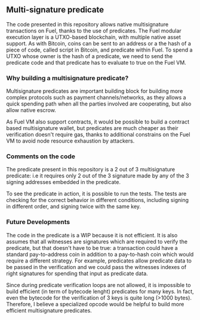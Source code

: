 ## Multi-signature predicate 

The code presented in this repository allows native multisignature transactions on Fuel, thanks to the use of predicates. 
The Fuel modular execution layer is a UTXO-based blockchain, with multiple native asset support. As with Bitcoin, coins can be sent to an address or a the hash of a piece of code, called script in Bitcoin, and predicate within Fuel. 
To spend a UTXO whose owner is the hash of a predicate, we need to send the predicate code and that predicate has to evaluate to true on the Fuel VM. 

### Why building a multisignature predicate?
Multisignature predicates are important building block for building more complex protocols such as payment channels/networks, as they allows a quick spending path when all the parties involved are cooperating, but also allow native escrow. 

As Fuel VM also support contracts, it would be possible to build a contract based multisignature wallet, but predicates are much cheaper as their verification doesn't require gas, thanks to additional constrains on the Fuel VM to avoid node resource exhaustion by attackers.

### Comments on the code
The predicate present in this repository is a 2 out of 3 multisignature predicate: i.e it requires only 2 out of the 3 signature made by any of the 3 signing addresses embedded in the predicate. 

To see the predicate in action, it is possible to run the tests. The tests are checking for the correct behavior in different conditions, including signing in different order, and signing twice with the same key. 

### Future Developments
The code in the predicate is a WIP because it is not efficient. It is also assumes that all witnesses are signatures which are required to verify the predicate, but that doesn't have to be true: a transaction could have a standard pay-to-address coin in addition to a pay-to-hash coin which would require a different strategy. 
For example, predicates allow predicate data to be passed in the verification and we could pass the witnesses indexes of right signatures for spending that input as predicate data.

Since during predicate verification loops are not allowed, it is impossible to build efficient (in term of bytecode lenght) predicates for many keys. In fact, even the bytecode for the verification of 3 keys is quite long (>1000 bytes). Therefore, I believe a specialized opcode would be helpful to build more efficient multisignature predicates.

